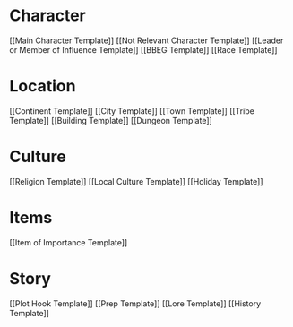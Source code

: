 # Character
[[Main Character Template]]
[[Not Relevant Character Template]]
[[Leader or Member of Influence Template]]
[[BBEG Template]]
[[Race Template]]
# Location
[[Continent Template]]
[[City Template]]
[[Town Template]]
[[Tribe Template]]
[[Building Template]]
[[Dungeon Template]]

# Culture
[[Religion Template]]
[[Local Culture Template]]
[[Holiday Template]]
# Items
[[Item of Importance Template]]

# Story
[[Plot Hook Template]]
[[Prep Template]]
[[Lore Template]]
[[History Template]]